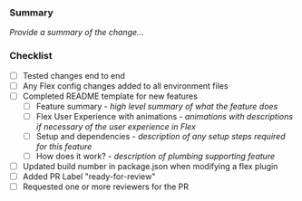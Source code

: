 ### Summary

_Provide a summary of the change..._

### Checklist
- [ ] Tested changes end to end
- [ ] Any Flex config changes added to all environment files
- [ ] Completed README template for new features
  - [ ] Feature summary - _high level summary of what the feature does_
  - [ ] Flex User Experience with animations - _animations with descriptions if necessary of the user experience in Flex_
  - [ ] Setup and dependencies - _description of any setup steps required for this feature_
  - [ ] How does it work? - _description of plumbing supporting feature_
- [ ] Updated build number in package.json when modifying a flex plugin
- [ ] Added PR Label "ready-for-review"
- [ ] Requested one or more reviewers for the PR
